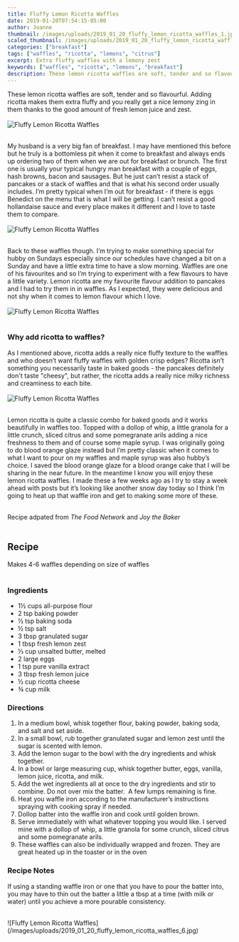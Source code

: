 ```yaml
---
title: Fluffy Lemon Ricotta Waffles
date: 2019-01-20T07:54:15-05:00
author: Joanne
thumbnail: /images/uploads/2019_01_20_fluffy_lemon_ricotta_waffles_1.jpg
scaled_thumbnail: /images/uploads/2019_01_20_fluffy_lemon_ricotta_waffles_0.jpg
categories: ["breakfast"]
tags: ["waffles", "ricotta", "lemons", "citrus"]
excerpt: Extra fluffy waffles with a lemony zest
keywords: ["waffles", "ricotta", "lemons", "breakfast"]
description: These lemon ricotta waffles are soft, tender and so flavourful. Adding ricotta makes them extra fluffy and you really get a nice lemony zing in them thanks to the good amount of fresh lemon juice and zest.
---
```


These lemon ricotta waffles are soft, tender and so flavourful. Adding ricotta makes them extra fluffy and you really get a nice lemony zing in them thanks to the good amount of fresh lemon juice and zest.
</br>
</br>
![Fluffy Lemon Ricotta Waffles](/images/uploads/2019_01_20_fluffy_lemon_ricotta_waffles_2.jpg)
</br>
</br>

My husband is a very big fan of breakfast. I may have mentioned this before but he truly is a bottomless pit when it come to breakfast and always ends up ordering two of them when we are out for breakfast or brunch. The first one is usually your typical hungry man breakfast with a couple of eggs, hash browns, bacon and sausages. But he just can’t resist a stack of pancakes or a stack of waffles and that is what his second order usually includes. I’m pretty typical when I’m out for breakfast - if there is eggs Benedict on the menu that is what I will be getting. I can’t resist a good hollandaise sauce and every place makes it different and I love to taste them to compare.
</br>
</br>
![Fluffy Lemon Ricotta Waffles](/images/uploads/2019_01_20_fluffy_lemon_ricotta_waffles_3.jpg)
</br>
</br>

Back to these waffles though. I’m trying to make something special for hubby on Sundays especially since our schedules have changed a bit on a Sunday and have a little extra time to have a slow morning. Waffles are one of his favourites and so I’m trying to experiment with a few flavours to have a little variety.  Lemon ricotta are my favourite flavour addition to pancakes and I had to try them in in waffles. As I expected, they were delicious and not shy when it comes to lemon flavour which I love.
</br>
</br>
![Fluffy Lemon Ricotta Waffles](/images/uploads/2019_01_20_fluffy_lemon_ricotta_waffles_4.jpg)
</br>
</br>

### Why add ricotta to waffles? 
As I mentioned above, ricotta adds a really nice fluffy texture to the waffles and who doesn’t want fluffy waffles with golden crisp edges? Ricotta isn’t something you necessarily taste in baked goods - the pancakes definitely don't taste "cheesy", but rather, the ricotta adds a really nice milky richness and creaminess to each bite.
</br>
</br>
![Fluffy Lemon Ricotta Waffles](/images/uploads/2019_01_20_fluffy_lemon_ricotta_waffles_5.jpg)
</br>
</br>

Lemon ricotta is quite a classic combo for baked goods and it works beautifully in waffles too. Topped with a dollop of whip, a little granola for a little crunch, sliced citrus and some pomegranate arils adding a nice freshness to them and of course some maple syrup. I was originally going to do blood orange glaze instead but I’m pretty classic when it comes to what I want to pour on my waffles and maple syrup was also hubby’s choice. I saved the blood orange glaze for a blood orange cake that I will be sharing in the near future. In the meantime I know you will enjoy these lemon ricotta waffles. I made these a few weeks ago as I try to stay a week ahead with posts but it’s looking like another snow day today so I think I’m going to heat up that waffle iron and get to making some more of these.
</br>
</br>

Recipe adpated from _The Food Network_ and _Joy the Baker_
</br>
</br>

## Recipe
Makes 4-6 waffles depending on size of waffles 
</br>
</br>

### Ingredients 

* <span itemprop="ingredients">1&frac12; cups all-purpose flour</span>
* <span itemprop="ingredients">2 tsp baking powder</span>
* <span itemprop="ingredients">&frac12; tsp baking soda</span>
* <span itemprop="ingredients">&frac12; tsp salt</span>
* <span itemprop="ingredients">3 tbsp granulated sugar</span>
* <span itemprop="ingredients">1 tbsp fresh lemon zest</span>
* <span itemprop="ingredients">&frac13; cup unsalted butter, melted</span>
* <span itemprop="ingredients">2 large eggs</span>
* <span itemprop="ingredients">1 tsp pure vanilla extract</span>
* <span itemprop="ingredients">3 tbsp fresh lemon juice</span>
* <span itemprop="ingredients">&frac12; cup ricotta cheese</span>
* <span itemprop="ingredients">&frac34; cup milk </span>

### Directions

1. In a medium bowl, whisk together flour, baking powder, baking soda, and salt and set aside.
2. In a small bowl, rub together granulated sugar and lemon zest until the sugar is scented with lemon.  
3. Add the lemon sugar to the bowl with the dry ingredients and whisk together. 
4. In a bowl or large measuring cup, whisk together butter, eggs, vanilla, lemon juice, ricotta, and milk. 
5. Add the wet ingredients all at once to the dry ingredients and stir to combine. Do not over mix the batter.  A few lumps remaining is fine. 
6. Heat you waffle iron according to the manufacturer’s instructions spraying with cooking spray if needed. 
7. Dollop batter into the waffle iron and cook until golden brown.  
8. Serve immediately with what whatever topping  you would like. I served mine with a dollop of whip, a little granola for some crunch, sliced citrus and some pomegranate arils. 
9. These waffles can also be individually wrapped and frozen. They are great heated up in the toaster or in the oven

### Recipe Notes
If using a standing waffle iron or one that you have to pour the batter into, you may have to thin out the batter a little a tbsp at a time (with milk or water) until you achieve a more pourable consistency.

</br>
![Fluffy Lemon Ricotta Waffles](/images/uploads/2019_01_20_fluffy_lemon_ricotta_waffles_6.jpg)
